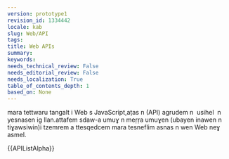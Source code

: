 ```yaml
---
version: prototype1
revision_id: 1334442
locale: kab
slug: Web/API
tags: 
title: Web APIs
summary: 
keywords: 
needs_technical_review: False
needs_editorial_review: False
needs_localization: True
table_of_contents_depth: 1
based_on: None
---
```

<p>mara tettwaru tangalt i Web s JavaScript,aṭas n (API) agrudem n&nbsp; usihel&nbsp; n yesnasen ig llan.attafem sdaw-a umuɣ n meṛṛa umuɣen (ubayen inawen n tiɣawsiwin)i tzemrem a ttesqedcem mara tesneflim asnas n wen Web neɣ asmel.</p>

<div>{{APIListAlpha}}</div>

